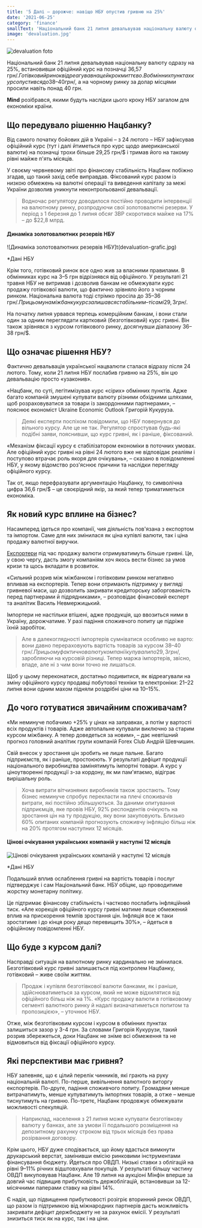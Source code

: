 ```yaml
---
title: '5 Далі – дорожче: навіщо НБУ опустив гривню на 25%'
date: '2021-06-25'
category: 'finance'
smallText: 'Національний банк 21 липня девальвував національну валюту одразу на 25%, встановивши офіційний курс на позначці 36,57 грн/$. Готівковий ринок відреагував на цей крок миттєво. В обмінних пунктах курс опустився до 38–40 грн/$, а на чорному ринку за долар місцями просили навіть понад 40 грн.'
image: 'devaluation.jpg'
---
```

![devaluation foto](devaluation.jpg)

Національний банк 21 липня девальвував національну валюту одразу на 25%, встановивши офіційний курс на позначці 36,57 грн/$. Готівковий ринок відреагував на цей крок миттєво. В обмінних пунктах курс опустився до 38–40 грн/$, а на чорному ринку за долар місцями просили навіть понад 40 грн.

__Mind__ розібрався, якими будуть наслідки цього кроку НБУ загалом для економіки країни.

## Що передувало рішенню Нацбанку?

Від самого початку бойових дій в Україні – з 24 лютого – НБУ зафіксував офіційний курс (тут і далі йтиметься про курс щодо американської валюти) на позначці трохи більше 29,25 грн/$ і тримав його на такому рівні майже п'ять місяців.

У своєму червневому звіті про фінансову стабільність Нацбанк побіжно згадав, що такий захід себе виправдав. Фіксований курс разом із низкою обмежень на валютні операції та виведення капіталу за межі України дозволив уникнути неконтрольованої девальвації.

> Водночас регулятору доводилося постійно проводити інтервенції на валютному ринку, розпродуючи свої золотовалютні резерви. У період з 1 березня до 1 липня обсяг ЗВР скоротився майже на 17% – до $22,8 млрд.

####  Динаміка золотовалютних резервів НБУ
![Динаміка золотовалютних резервів НБУ]t(devaluation-grafic.jpg)

*Дані НБУ

Крім того, готівковий ринок все одно жив за власними правилами. В обмінниках курс на 3–5 грн відрізнявся від офіційного. У результаті 21 травня НБУ не витримав і дозволив банкам не обмежувати курс продажу готівкової валюти, що фактично зрівняло його з чорним ринком. Національна валюта тоді стрімко просіла до 35–36 грн/$. При цьому на міжбанку курс залишався стабільним – ті самі 29,3 грн/$.

На початку липня урвався терпець комерційним банкам, і вони стали один за одним переглядати картковий (безготівковий) курс гривні. Він також зрівнявся з курсом готівкового ринку, досягнувши діапазону 36–38 грн/$.

## Що означає рішення НБУ?

Фактично девальвація української нацвалюти сталася відразу після 24 лютого. Тому, коли 21 липня НБУ послабив гривню на 25%, він цю девальвацію просто «узаконив».

«Нацбанк, по суті, легітимізував курс «сірих» обмінних пунктів. Адже багато компаній змушені купувати валюту різними обхідними шляхами, щоб розраховуватися за товари із закордонними партнерами», – пояснює економіст Ukraine Economic Outlook Григорій Кукуруза.

> Деякі експерти поспіхом повідомили, що НБУ повернувся до вільного курсу. Але це не так. Регулятор спростував будь-які подібні заяви, пояснивши, що курс гривні, як і раніше, фіксований.

«Механізм фіксації курсу є стабілізатором економіки в поточних умовах. Але офіційний курс гривні на рівні 24 лютого вже не відповідає реаліям і поступово втрачає роль якоря для очікувань», – сказано в повідомленні НБУ, у якому відомство роз'яснює причини та наслідки перегляду офіційного курсу.

Так от, якщо перефразувати аргументацію Нацбанку, то символічна цифра 36,6 грн/$ – це своєрідний якір, за який тепер триматиметься економіка.

## Як новий курс вплине на бізнес?

Насамперед ідеться про компанії, чия діяльність пов'язана з експортом та імпортом. Саме для них змінилася як ціна купівлі валюти, так і ціна продажу валютної виручки.

[Експортери](https://mind.ua/publications/20244718-blizhche-do-realnosti-naskilki-pidbadorit-eksporteriv-novij-oficijnij-kurs-dolara) під час продажу валюти отримуватимуть більше гривні. Це, у свою чергу, дасть змогу компаніям хоч якось вести бізнес за умов кризи та щось вкладати в розвиток.

«Сильний розрив між міжбанком і готівковим ринком негативно впливав на експортерів. Тепер вони отримають підтримку у вигляді гривневої маси, що дозволить закривати кредиторську заборгованість перед партнерами й підрядниками», – розповідає фінансовий експерт та аналітик Василь Невмержицький.

Імпортери не настільки втішені, адже продукція, що ввозиться ними в Україну, дорожчатиме. У разі падіння споживчого попиту це підріже їхній заробіток.

> Але в далекоглядності імпортерів сумніватися особливо не варто: вони давно перераховують вартість товарів за курсом 38–40 грн/$. При цьому фактично валюту компанії купували по 29,3 грн/$, заробляючи на курсовій різниці. Тепер маржа імпортерів, звісно, впаде, але ні з чим вони точно не лишаться.

Щоб у цьому переконатися, достатньо подивитися, як відреагували на зміну офіційного курсу продавці побутової техніки та електроніки: 21–22 липня вони одним махом підняли роздрібні ціни на 10–15%.

## До чого готуватися звичайним споживачам?

«Ми неминуче побачимо +25% у цінах на заправках, а потім у вартості всіх продуктів і товарів. Адже автопальне купували виключно за старим курсом міжбанку. А тепер доведеться за новим», – дає невтішний прогноз головний аналітик групи компаній Forex Club Андрій Шевчишин.

Свій внесок у зростання цін зробить не лише пальне. Багато підприємств, як і раніше, простоюють. У результаті дефіцит продукції національного виробництва замінятимуть імпортні товари. А курс у ціноутворенні продукції з-за кордону, як ми пам'ятаємо, відіграє вирішальну роль.

> Хоча витрати вітчизняних виробників також зростають. Тому бізнес неминуче спробує перекласти на плечі споживачів витрати, які постійно збільшуються. За даними опитування підприємців, яке провів НБУ, 92% респондентів очікують на зростання цін на ту продукцію, яку вони закуповують. Близько 60% опитаних компаній прогнозують споживчу інфляцію більш ніж на 20% протягом наступних 12 місяців.

#### Цінові очікування українських компаній у наступні 12 місяців
![Цінові очікування українських компаній у наступні 12 місяців](devaluation-grafic-2.jpg)

*Дані НБУ

Подальший вплив ослаблення гривні на вартість товарів і послуг підтверджує і сам Національний банк. НБУ обіцяє, що проводитиме жорстку монетарну політику.

Це підтримає фінансову стабільність і частково послабить інфляційний тиск. «Але корекція офіційного курсу гривні матиме лише обмежений вплив на прискорення темпів зростання цін. Інфляція все ж таки зростатиме і до кінця року дещо перевищить 30%», – йдеться в офіційному повідомленні НБУ.

## Що буде з курсом далі?

Насправді ситуація на валютному ринку кардинально не змінилася. Безготівковий курс гривні залишається під контролем Нацбанку, готівковий – живе своїм життям.

>Продаж і купівля безготівкової валюти банками, як і раніше, здійснюватиметься за курсом, який не може відхилятися від офіційного більш ніж на 1%. «Курс продажу валюти в готівковому сегменті валютного ринку й надалі визначатиметься попитом та пропозицією», – уточнює НБУ.

Отже, між безготівковим курсом і курсом в обмінних пунктах залишиться зазор у 3-4 грн. За словами Григорія Кукурузи, такий розрив збережеться, доки Нацбанк не зніме всі обмеження та не відмовиться від фіксації офіційного курсу.

## Які перспективи має гривня?

НБУ запевняє, що є цілий перелік чинників, які грають на руку національній валюті. По-перше, вивільнення валютного виторгу експортерів. По-друге, падіння споживчого попиту. Громадяни менше витрачатимуть, менше купуватимуть імпортних товарів, а отже – менше тиснутимуть на гривню. По-третє, Нацбанк продовжує обмежувати можливості спекуляцій.

> Наприклад, населення з 21 липня може купувати безготівкову валюту у банках, але за умови її подальшого розміщення на депозитному рахунку строком від трьох місяців без права розірвання договору.

Крім цього, НБУ дуже сподівається, що йому вдасться вимкнути друкарський верстат, замінивши емісію ринковими інструментами фінансування бюджету. Йдеться про ОВДП. Низькі ставки з облігацій на рівні 9–11% річних відштовхували покупців. У результаті більшу частину ОВДП викуповував Нацбанк. Але 19 липня на аукціоні Мінфін вперше за довгий час підвищив прибутковість держоблігацій, встановивши за 12-місячними паперами ставку на рівні 14%.

Є надія, що підвищення прибутковості розігріє вторинний ринок ОВДП, що разом із підтримкою від міжнародних партнерів дасть можливість закривати дефіцит держбюджету не за рахунок емісії. У результаті знизиться тиск як на курс, так і на ціни.
